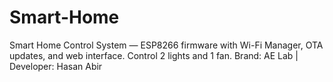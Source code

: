 # Smart-Home
Smart Home Control System — ESP8266 firmware with Wi-Fi Manager, OTA updates, and web interface. Control 2 lights and 1 fan. Brand: AE Lab | Developer: Hasan Abir
